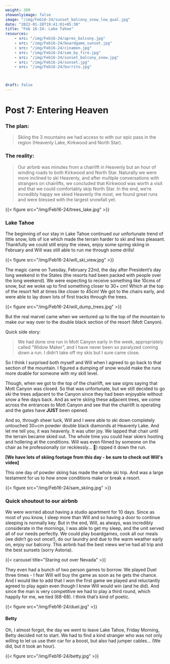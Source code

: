 ```yaml
---
weight: 389
showonlyimage: false
image: "/img/Feb16-24/sunset_balcony_snow_low_qual.jpg"
date: "2022-01-20T19:41:01+05:30"
title: "Feb 16-24: Lake Tahoe"
resources:
    - src: "/img/Feb16-24/apres_balcony.jpg"
    - src: "/img/Feb16-24/boardgame_sunset.jpg"
    - src: "/img/Feb16-24/cinamon.jpg"
    - src: "/img/Feb16-24/sam_by_fire.jpg"
    - src: "/img/Feb16-24/sunset_balcony_snow.jpg"
    - src: "/img/Feb16-24/sunset.jpg"
    - src: "/img/Feb16-24/burrito.jpg"



draft: false
---
```


# Post 7: Entering Heaven

### The plan: 
> Skiing the 3 mountains we had access to with our epic pass in the region (Heavenly Lake, Kirkwood and North Star). 

### The reality: 
> Our airbnb was minutes from a chairlift in Heavenly but an hour of winding roads to both Kirkwood and North Star. Naturally we were more inclined to ski Heavenly, and after multiple conversations with strangers on chairlifts, we concluded that Kirkwood was worth a visit and that we could comfortably skip North Star. In the end, we’re incredibly happy we skied Heavenly the most, we found great runs and were blessed with the largest snowfall yet. 

{{< figure src="/img/Feb16-24/trees_lake.jpg" >}} 
&nbsp;

### Lake Tahoe

The beginning of our stay in Lake Tahoe continued our unfortunate trend of little snow, lots of ice which made the terrain harder to ski and less pleasant. Thankfully we could still enjoy the views, enjoy some spring skiing in February and Will was still able to run me through some drills! 

{{< figure src="/img/Feb16-24/will_ski_view.jpg" >}} 
&nbsp;

The magic came on Tuesday, February 22nd, the day after President’s day long weekend in the States (the resorts had been packed with people over the long weekend). We were expecting to receive something like 10cms of snow, but we woke up to find something closer to 30+ cm! Which at the top of the resort felt at times like closer to 45cm! We got to the chairs early, and were able to lay down lots of first tracks through the trees. 

{{< figure src="/img/Feb16-24/will_dump_trees.jpg" >}} 
&nbsp;

But the real marvel came when we ventured up to the top of the mountain to make our way over to the double black section of the resort (Mott Canyon). 

Quick side story: 
 > We had done one run in Mott Canyon early in the week, appropriately called “Widow Maker”, and I have never been so paralyzed coming down a run. I didn’t take off my skis but I sure came close.

So I think I surprised both myself and Will when I agreed to go back to that section of the mountain. I figured a dumping of snow would make the runs more doable for someone with my skill level. 

Though, when we got to the top of the chairlift, we saw signs saying that Mott Canyon was closed. So that was unfortunate, but we still decided to go ski the trees adjacent to the Canyon since they had been enjoyable without snow a few days back. And as we’re skiing these adjacent trees, we come across the entrances to Mott Canyon and see that the chairlift is operating and the gates have **JUST** been opened. 

And so, through sheer luck, Will and I were able to ski down completely untouched 30+cm powder double black diamonds at Heavenly Lake. And let me tell you, it was heavenly. It was utter joy. We lapped that chair until the terrain became skied out. The whole time you could hear skiers hooting and hollering at the conditions. Will was even filmed by someone on the chair as he professionally (or recklessly… 🧐) ripped it down the run.

**[We have lots of skiing footage from this day - be sure to check out Will's video]**

This one day of powder skiing has made the whole ski trip. And was a large testament for us to how snow conditions make or break a resort. 

{{< figure src="/img/Feb16-24/sam_skiing.jpg" >}} 
&nbsp;


### Quick shoutout to our airbnb

We were worried about having a studio apartment for 10 days. Since as most of you know, I sleep more than Will and so having a door to continue sleeping is normally key. But in the end, Will, as always, was incredibly considerate in the mornings, I was able to get my sleep, and the unit served all of our needs perfectly. We could play boardgames, cook all our meals (we didn’t go out once!), do our laundry and due to the warm weather early on, enjoy our balcony. This airbnb had the best views we’ve had all trip and the best sunsets (sorry Astoria). 


{{< carousel title="Staring out over Nevada" >}}
&nbsp;

They even had a bunch of two person games to borrow. We played Duel three times - I fear Will will buy the game as soon as he gets the chance. And I would like to add that I won the first game we played and reluctantly agreed to play again even though I knew Will would win (and he did). And since the man is very competitive we had to play a third round, which happily for me, we tied (68-68). I think that’s kind of poetic. 

{{< figure src="/img/Feb16-24/duel.jpg" >}} 
&nbsp;

#### Betty

Oh, I almost forgot, the day we went to leave Lake Tahoe, Friday Morning, Betty decided not to start. We had to find a kind stranger who was not only willing to let us use their car for a boost, but also had jumper cables… (We did, but it took an hour). 

{{< figure src="/img/Feb16-24/betty.jpg" >}} 
&nbsp;





<!-- {{< youtube zjJoNcbdgAw >}}
&nbsp;  -->







